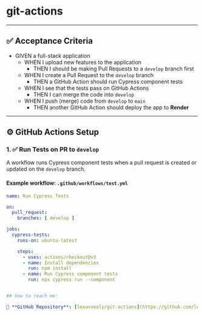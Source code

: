 # git-actions

---

## ✅ Acceptance Criteria

- GIVEN a full-stack application  
  - WHEN I upload new features to the application  
    - THEN I should be making Pull Requests to a `develop` branch first  
  - WHEN I create a Pull Request to the `develop` branch  
    - THEN a GitHub Action should run Cypress component tests  
  - WHEN I see that the tests pass on GitHub Actions  
    - THEN I can merge the code into `develop`  
  - WHEN I push (merge) code from `develop` to `main`  
    - THEN another GitHub Action should deploy the app to **Render**

---

## ⚙️ GitHub Actions Setup

### 1. ✅ Run Tests on PR to `develop`

A workflow runs Cypress component tests when a pull request is created or updated on the `develop` branch.

#### Example workflow: `.github/workflows/test.yml`

```yaml
name: Run Cypress Tests

on:
  pull_request:
    branches: [ develop ]

jobs:
  cypress-tests:
    runs-on: ubuntu-latest

    steps:
      - uses: actions/checkout@v3
      - name: Install dependencies
        run: npm install
      - name: Run Cypress component tests
        run: npx cypress run --component


## how to reach me:

🔗 **GitHub Repository**: [lexusnealy/git-actions](https://github.com/lexusnealy/git-actions)